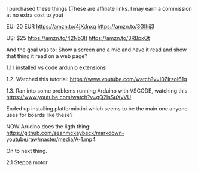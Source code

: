 I purchased these things (These are affiliate links. I may earn a commission at no extra cost to you)

EU: 20 EUR
https://amzn.to/4jXdnxq
https://amzn.to/3GIhij3

US: $25
https://amzn.to/42Nb3lt
https://amzn.to/3RBpxQt

And the goal was to:
Show a screen and a mic and have it read and show that thing it read on a web page?


1.1
I installed vs code ardunio extensions

1.2.
Watched this tutorial:
https://www.youtube.com/watch?v=I0ZIrzoI61g

1.3.
Ran into some problems running Arduino with VSCODE, watching this
https://www.youtube.com/watch?v=gQ2lsSuXvVU

Ended up installing platformio.ini which seems to be the main one anyone uses for boards like these?


NOW Arudino does the ligth thing:
https://github.com/seanmckaybeck/markdown-youtube/raw/master/media/A-1.mp4


On to next thing.

2.1 Steppa motor